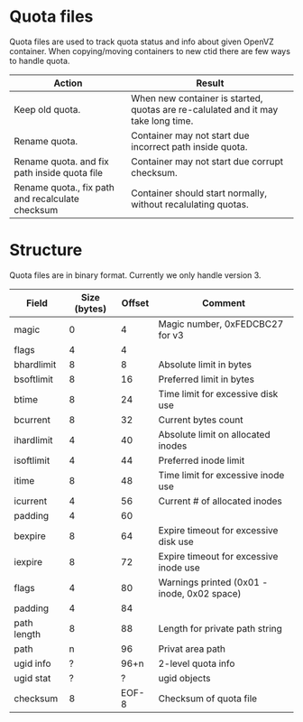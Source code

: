 Quota files
===========

Quota files are used to track quota status and info about given OpenVZ container.
When copying/moving containers to new ctid there are few ways to handle quota.

| Action                 | Result                              |
|------------------------|-------------------------------------|
| Keep old quota.<ctid>  | When new container is started, quotas are re-calulated and it may take long time. |
| Rename quota.<ctid>    | Container may not start due incorrect path inside quota.<ctid> |
| Rename quota.<ctid> and fix path inside  quota file | Container may not start due corrupt checksum. |
| Rename quota.<ctid>, fix path and recalculate checksum | Container should start normally, without recalulating quotas. |


Structure
=========

Quota files are in binary format. Currently we only handle version 3.

| Field | Size (bytes) | Offset | Comment |
|-------|-------|--------------|---------|
| magic | 0 | 4 | Magic number, 0xFEDCBC27 for v3 |
| flags | 4 | 4 | |
| bhardlimit | 8 | 8 | Absolute limit in bytes |
| bsoftlimit | 8 | 16 | Preferred limit in bytes |
| btime | 8 | 24 | Time limit for excessive disk use |
| bcurrent | 8 | 32 | Current bytes count |
| ihardlimit | 4 | 40 | Absolute limit on allocated inodes |
| isoftlimit | 4 | 44 | Preferred inode limit |
| itime | 8 | 48 | Time limit for excessive inode use |
| icurrent | 4 | 56 | Current # of allocated inodes |
| padding | 4 | 60 | |
| bexpire | 8 | 64 | Expire timeout for excessive disk use |
| iexpire | 8 | 72 | Expire timeout for excessive inode use |
| flags | 4 | 80 | Warnings printed (0x01 - inode, 0x02 space) |
| padding | 4 | 84 | |
| path length | 8 | 88 | Length for private path string |
| path | n | 96 | Privat area path |
| ugid info | ? | 96+n | 2-level quota info |
| ugid stat | ? | ? | ugid objects |
| checksum | 8 | EOF-8 | Checksum of quota file |
